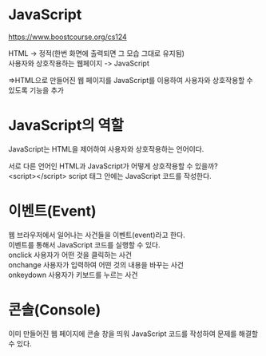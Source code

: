 # JavaScript

https://www.boostcourse.org/cs124<br>

HTML -> 정적(한번 화면에 출력되면 그 모습 그대로 유지됨)<br>
사용자와 상호작용하는 웹페이지 -> JavaScript<br>

=>HTML으로 만들어진 웹 페이지를 JavaScript를 이용하여 사용자와 상호작용할 수 있도록 기능을 추가<br>

# JavaScript의 역할
JavaScript는 HTML을 제어하여 사용자와 상호작용하는 언어이다.<br>

서로 다른 언어인 HTML과 JavaScript가 어떻게 상호작용할 수 있을까?<br>
\<script>\</script> script 태그 안에는 JavaScript 코드를 작성한다.<br>

# 이벤트(Event)
웹 브라우저에서 일어나는 사건들을 이벤트(event)라고 한다.<br>
이벤트를 통해서 JavaScript 코드를 실행할 수 있다.<br>
onclick 사용자가 어떤 것을 클릭하는 사건<br>
onchange 사용자가 입력하여 어떤 것의 내용을 바꾸는 사건<br>
onkeydown 사용자가 키보드를 누르는 사건<br>

# 콘솔(Console)
이미 만들어진 웹 페이지에 콘솔 창을 띄워 JavaScript 코드를 작성하여 문제를 해결할 수 있다.
